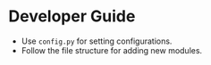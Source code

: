 # Developer Guide

- Use `config.py` for setting configurations.
- Follow the file structure for adding new modules.
